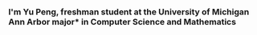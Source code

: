 ### I'm Yu Peng, freshman student at the University of Michigan Ann Arbor major* in Computer Science and Mathematics
